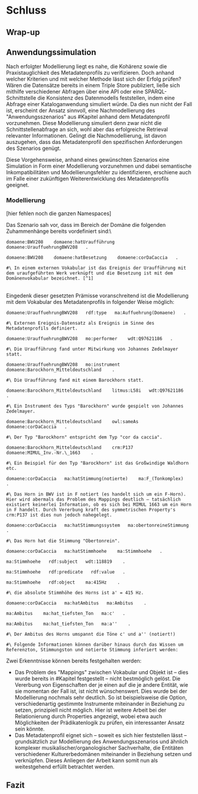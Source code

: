 # Schluss

## Wrap-up

## Anwendungssimulation

Nach erfolgter Modellierung liegt es nahe, die Kohärenz sowie die Praxistauglichkeit des Metadatenprofils zu verifizieren. Doch anhand welcher Kriterien und mit welcher Methode lässt sich der Erfolg prüfen? Wären die Datensätze bereits in einem Triple Store publiziert, ließe sich mithilfe verschiedener Abfragen über eine API oder eine SPARQL-Schnittstelle die Konsistenz des Datenmodells feststellen, indem eine Abfrage einer Kataloganwendung simuliert würde. Da dies nun nicht der Fall ist, erscheint der Ansatz sinnvoll, eine Nachmodellierung des "Anwendungsszenarios" aus #Kapitel anhand dem Metadatenprofil vorzunehmen. Diese Modellierung simuliert denn zwar nicht die Schnittstellenabfrage an sich, wohl aber das erfolgreiche Retrieval relevanter Informationen. Gelingt die Nachmodellierung, ist davon auszugehen, dass das Metadatenprofil den spezifischen Anforderungen des Szenarios genügt. 

Diese Vorgehensweise, anhand eines gewünschten Szenarios eine Simulation in Form einer Modellierung vorzunehmen und dabei semantische Inkompatibilitäten und Modellierungsfehler zu identifizieren, erschiene auch im Falle einer zukünftigen Weiterentwicklung des Metadatenprofils geeignet.


### Modellierung

[hier fehlen noch die ganzen Namespaces]

Das Szenario sah vor, dass im Bereich der Domäne die folgenden Zuhammenhänge bereits vordefiniert sind:\

```
domaene:BWV208    domaene:hatUraufführung   domaene:UrauffuehrungBWV208   .

domaene:BWV208    domaene:hatBesetzung    domaene:corDaCaccia   .

#\ In einem externen Vokabular ist das Ereignis der Uraufführung mit dem uraufgeführten Werk verknüpft und die Besetzung ist mit dem Domänenvokabular bezeichnet. [^1]
```
\
Eingedenk dieser gesetzten Prämisse voranschreitend ist die Modellierung mit dem Vokabular des Metadatenprofils in folgender Weise möglich:


```
domaene:UrauffuehrungBWV208   rdf:type   ma:Auffuehrung(Domaene)   .

#\ Externen Ereignis-Datensatz als Ereignis im Sinne des Metadatenprofils definiert.

domaene:UrauffuehrungBWV208   mo:performer    wdt:Q97621186   .

#\ Die Uraufführung fand unter Mitwirkung von Johannes Zedelmayer statt.

domaene:UrauffuehrungBWV208   mo:instrument   domaene:Barockhorn_Mitteldeutschland    .

#\ Die Uraufführung fand mit einem Barockhorn statt.

domaene:Barockhorn_Mitteldeutschland    litmus:L58i   wdt:Q97621186   .

#\ Ein Instrument des Typs "Barockhorn" wurde gespielt von Johannes Zedelmayer.

domaene:Barockhorn_Mitteldeutschland    owl:sameAs    domaene:corDaCaccia   .

#\ Der Typ "Barockhorn" entspricht dem Typ "cor da caccia".

domaene:Barockhorn_Mitteldeutschland    crm:P137    domaene:MIMUL_Inv.-Nr.\_1663    .

#\ Ein Beispiel für den Typ "Barockhorn" ist das Großwindige Waldhorn etc.

domaene:corDaCaccia   ma:hatStimmung(notierte)    ma:F_(Tonkomplex)   .

#\ Das Horn in BWV ist in F notiert (es handelt sich um ein F-Horn). Hier wird abermals das Problem des Mappings deutlich – tatsächlich existiert keinerlei Information, ob es sich bei MIMUL 1663 um ein Horn in F handelt. Durch Vererbung kraft des symmetrischen Property's crm:P137 ist dies nun jedoch nahegelegt.

domaene:corDaCaccia   ma:hatStimmungssystem   ma:obertonreineStimmung   .

#\ Das Horn hat die Stimmung "Obertonrein". 

domaene:corDaCaccia   ma:hatStimmhoehe    ma:Stimmhoehe   .

ma:Stimmhoehe   rdf:subject   wdt:118819    .

ma:Stimmhoehe   rdf:predicate   rdf:value   .

ma:Stimmhoehe   rdf:object    ma:415Hz    .

#\ die absolute Stimmhöhe des Horns ist a' = 415 Hz.

domaene:corDaCaccia   ma:hatAmbitus   ma:Ambitus    .

ma:Ambitus    ma:hat_tiefsten_Ton   ma:c'   .

ma:Ambitus    ma:hat_tiefsten_Ton   ma:a''    .

#\ Der Ambitus des Horns umspannt die Töne c' und a'' (notiert!)

#\ Folgende Informationen können darüber hinaus durch das Wissen um Referenzton, Stimmungston und notierte Stimmung inferiert werden:
```





Zwei Erkenntnisse können bereits festgehalten werden:

* Das Problem des "Mappings" zwischen Vokabular und Objekt ist – dies wurde bereits in #Kapitel festgestellt – nicht bestmöglich gelöst. Die Vererbung von Eigenschaften der je einen auf die je andere Entität, wie sie momentan der Fall ist, ist nicht wünschenswert. Dies wurde bei der Modellierung nochmals sehr deutlich. So ist beispielsweise die Option, verschiedenartig gestimmte Instrumente miteinander in Beziehung zu setzen, prinzipiell nicht möglich. Hier ist weitere Arbeit bei der Relationierung durch Properties angezeigt, wobei etwa auch Möglichkeiten der Prädikatenlogik zu prüfen, ein interessanter Ansatz sein könnte.
* Das Metadatenprofil eignet sich – soweit es sich hier feststellen lässt – grundsätzlich zur Modellierung des Anwendungsszenarios und ähnlich komplexer musikalischer/organologischer Sachverhalte, die Entitäten verschiedener Kulturerbedomänen miteinander in Beziehung setzen und verknüpfen. Dieses Anliegen der Arbeit kann somit nun als weitestgehend erfüllt betrachtet werden.



## Fazit












[^1]: Denkbar wäre es – sofern sinnvoll – noch weitere Anreicherungsmöglichkeiten in das Metadatenprofil zu integrieren: bspw. Ort und Zeit. Fraglich ist jedoch, ob diese Informationen nicht bereits im Ereignisdatensatz vorhanden sind.